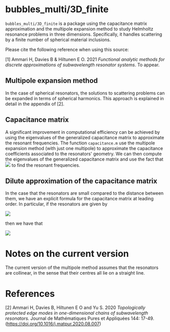 # bubbles_multi/3D_finite

`bubbles_multi/3D_finite` is a package using the capacitance matrix approximation and the multipole expansion method to study Helmholtz resonance problems in three dimensions. Specifically, it handles scattering by a finite number of spherical material inclusions.

Please cite the following reference when using this source:

[1] Ammari H, Davies B & Hiltunen E O. 2021 *Functional analytic methods for discrete approximations of subwavelength resonator systems*. To appear.

## Multipole expansion method

In the case of spherical resonators, the solutions to scattering problems can be expanded in terms of spherical harmonics. This approach is explained in detail in the appendix of [2].

## Capacitance matrix

A significant improvement in computational efficiency can be achieved by using the eigenvalues of the generalized capacitance matrix to approximate the resonant frequencies. The function `capacitance.m` use the multipole expansion method (with just one multipole) to approximate the capacitance coefficients associated to the resonators' geometry. We can then compute the eigenvalues of the generalized capacitance matrix and use the fact that <img src="https://latex.codecogs.com/svg.latex?\omega_j=\sqrt{\lambda_j}+O(\delta)"> to find the resonant frequencies.

## Dilute approximation of the capacitance matrix

In the case that the resonators are small compared to the distance between them, we have an explicit formula for the capacitance matrix at leading order. In particular, if the resonators are given by

<img src="https://latex.codecogs.com/svg.latex?\large&space;D=\bigcup_{j=1}^N \left(\epsilon B + z_j\right),">

then we have that

<img src="https://latex.codecogs.com/svg.latex?\large&space;C_{ij}%20=%20\begin{cases}\epsilon\mathrm{Cap}_B%20+%20O(\epsilon^3),%20&\quad%20i=j,\\-\epsilon^2%20\frac{(\mathrm{Cap}_B)^2}{4\pi%20|z_i-z_j|}%20+%20O(\epsilon^3),%20&\quad%20i\neq%20j.\end{cases}">

# Notes on the current version

The current version of the multipole method assumes that the resonators are collinear, in the sense that their centres all lie on a straight line.


# References

[2] Ammari H, Davies B, Hiltunen E O and Yu S. 2020 *Topologically protected edge modes in one-dimensional chains of subwavelength resonators.* Journal de Mathématiques Pures et Appliquées 144: 17-49. (https://doi.org/10.1016/j.matpur.2020.08.007)
